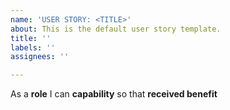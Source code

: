 ```yaml
---
name: 'USER STORY: <TITLE>'
about: This is the default user story template.
title: ''
labels: ''
assignees: ''

---
```


As a **role** I can **capability** so that **received benefit**

